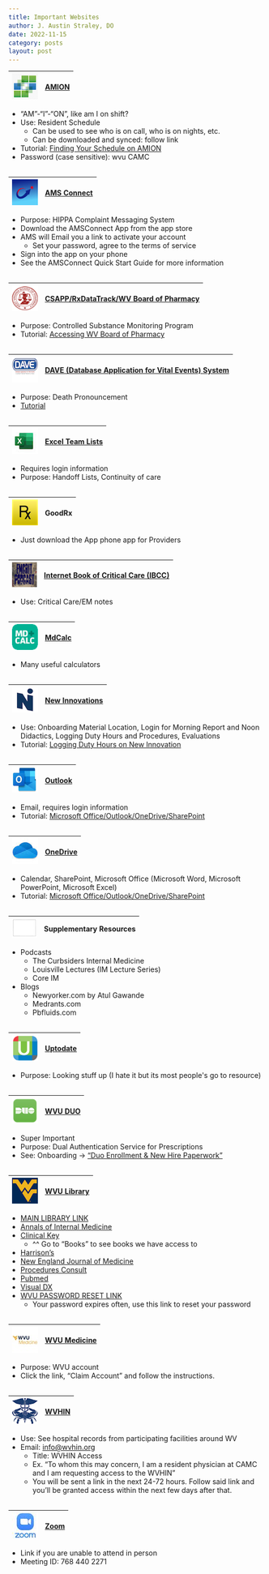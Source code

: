 ```yaml
---
title: Important Websites
author: J. Austin Straley, DO
date: 2022-11-15
category: posts
layout: post
---
```




| ![AMION](/assets/internguide/amionapppic.png) | [AMION][1] |
| ------- | ------- |
- “AM”-“I”-“ON”, like am I on shift?
- Use: Resident Schedule
    - Can be used to see who is on call, who is on nights, etc.
    - Can be downloaded and synced: follow link
- Tutorial: [Finding Your Schedule on AMION][7]
- Password (case sensitive): wvu CAMC<br><br>

|![AMS](/assets/internguide/amsapppic.png)|[AMS Connect][2]|
| ------- | ------- |
- Purpose: HIPPA Complaint Messaging System
- Download the AMSConnect App from the app store
- AMS will Email you a link to activate your account
    - Set your password, agree to the terms of service
- Sign into the app on your phone
- See the AMSConnect Quick Start Guide for more information<br><br>

|![WVBOP](/assets/internguide/wvbopapppic.png)|[CSAPP/RxDataTrack/WV Board of Pharmacy][3]|
| ------- | ------- |
- Purpose: Controlled Substance Monitoring Program
- Tutorial: [Accessing WV Board of Pharmacy][30]<br><br>

|![DAVE](/assets/internguide/daveapppic.png)|[DAVE (Database Application for Vital Events) System][4]|
| ------- | ------- |
- Purpose: Death Pronouncement
- [Tutorial][29]<br><br>

|![Excel](/assets/internguide/excelapppic.jpeg)|[Excel Team Lists][5]|
| ------- | ------- |
- Requires login information
- Purpose: Handoff Lists, Continuity of care<br><br>

|![GoodRx](/assets/internguide/goodrxapppic.png)|GoodRx|
| --- | --- |
- Just download the App phone app for Providers<br><br>

|![EMCRIT](/assets/internguide/emcritapppic.png)|[Internet Book of Critical Care (IBCC)][6]|
| ------- | ------- |
- Use: Critical Care/EM notes<br><br>

|![MDCalc](/assets/internguide/mdcalapppic.png)|[MdCalc][28]|
| ------- | ------- |
- Many useful calculators<br><br>

|![NewInnov](/assets/internguide/newinnovapppic.png)|[New Innovations][8]|
| ------- | ------- |
- Use: Onboarding Material Location, Login for Morning Report and Noon Didactics, Logging Duty Hours and Procedures, Evaluations
- Tutorial: [Logging Duty Hours on New Innovation][31]<br><br>

|![Outlook](/assets/internguide/outlookapppic.png)|[Outlook][9]|
| ------- | ------- |
- Email, requires login information
- Tutorial: [Microsoft Office/Outlook/OneDrive/SharePoint][11]<br><br>

|![OneDrive](/assets/internguide/onedriveapppic.jpeg)|[OneDrive][10]|
| ------- | ------- |
- Calendar, SharePoint, Microsoft Office (Microsoft Word, Microsoft PowerPoint, Microsoft Excel)
- Tutorial: [Microsoft Office/Outlook/OneDrive/SharePoint][11]<br><br>

|![Supplementary Resources](/assets/internguide/otherapppic.png)|Supplementary Resources|
| ------- | ------- |
- Podcasts
    - The Curbsiders Internal Medicine
    - Louisville Lectures (IM Lecture Series)
    - Core IM
- Blogs
    - Newyorker.com by Atul Gawande
    - Medrants.com
    - Pbfluids.com<br><br>

|![UpToDate](/assets/internguide/uptotdateapppic.png)|[Uptodate][12]|
| ------- | ------- |
- Purpose: Looking stuff up (I hate it but its most people's go to resource)<br><br>

|![Duo](/assets/internguide/duoapppic.png)|[WVU DUO][13]|
| ------- | ------- |
- Super Important
- Purpose: Dual Authentication Service for Prescriptions
- See: Onboarding -> [“Duo Enrollment & New Hire Paperwork”][14]<br><br>

|![WVU](/assets/internguide/wvuapppic.jpeg)|[WVU Library][27]|
| ------- | ------- |
- [MAIN LIBRARY LINK][26]
- [Annals of Internal Medicine][25]
- [Clinical Key][24]
    - ^^ Go to “Books” to see books we have access to
- [Harrison’s][23]
- [New England Journal of Medicine][22]
- [Procedures Consult][21]
- [Pubmed][20]
- [Visual DX][19]
- [WVU PASSWORD RESET LINK][18]
    - Your password expires often, use this link to reset your password<br><br>

|![WVUMED](/assets/internguide/wvumedapppic.jpeg)|[WVU Medicine][15]|
| ------- | ------- |
- Purpose: WVU account
- Click the link, “Claim Account” and follow the instructions.<br><br>

|![WVHIN](/assets/internguide/wvhinapppic.png)|[WVHIN][16]|
| ------- | ------- |
- Use: See hospital records from participating facilities around WV
- Email: info@wvhin.org
    - Title: WVHIN Access
    - Ex. “To whom this may concern, I am a resident physician at CAMC and I am requesting access to the WVHIN”
    - You will be sent a link in the next 24-72 hours. Follow said link and you’ll be granted access within the next few days after that.<br><br>

|![Zoom](/assets/internguide/zoomapppic.jpeg)|[Zoom][17]|
| ------- | ------- |
- Link if you are unable to attend in person
- Meeting ID: 768 440 2271<br><br>




[1]: https://www.amion.com/cgi-bin/ocs
[2]: https://account.amsconnectapp.com/login
[3]: https://www.csappwv.com/Account/Login.aspx?ReturnUrl=%2f
[4]: https://davewv.vitalchek.com/web/Logon.aspx
[5]: https://camcorg.sharepoint.com/:f:/r/sites/DPT_IAM_Internal_Medicine_Program_26296/Shared%20Documents/Med%20Service-ICU%20Team%20Lists?csf=1&web=1&e=4v9oTJ
[6]: https://emcrit.org/ibcc/toc/
[7]: https://youtu.be/hWwKKWS5No0
[8]: https://www.new-innov.com/login/Login.aspx
[9]: https://outlook.office.com/mail/
[10]: https://login.microsoftonline.com/
[11]: https://youtu.be/p6yKzWvLs74
[12]: https://www.uptodate.com/login
[13]: https://api-30013422.duosecurity.com/portal?code=21b4d5751036bfe5&akey=DA6CSOIIKNS6NKKMM3RG
[14]: https://guide.duo.com/enrollment
[15]: https://wvumedicine.org/login/
[16]: https://idp.crisphealth.org/#login
[17]: https://wvumdtv.zoom.us/j/7684402271?pwd=M3lnR25sY0lRaFIzTjFaZ1AveCtDQT09
[18]: https://login.wvu.edu/self-service
[19]: https://lib.wvu.edu/databases/connect.php?1444228039=INVS 
[20]: https://login.www.libproxy.wvu.edu/login?qurl=https%3a%2f%2fwww.ncbi.nlm.nih.gov%2fpubmed%3fholding%3dwvuhsclib_fft_ndi%26otool%3dwvuhsclib 
[21]: https://www-clinicalkey-com.www.libproxy.wvu.edu/#!/browse/procedures 
[22]: https://www-nejm-org.www.libproxy.wvu.edu/ 
[23]: https://lib.wvu.edu/databases/connect.php?1236803193=INVS 
[24]: https://www-clinicalkey-com.www.libproxy.wvu.edu/#!/ 
[25]: https://annals-org.www.libproxy.wvu.edu/aim 
[26]: https://login.www.libproxy.wvu.edu/menu 
[27]: https://login.www.libproxy.wvu.edu/login?qurl=https%3a%2f%2fwww.ncbi.nlm.nih.gov%2fpubmed%3fholding%3dwvuhsclib_fft_ndi%26otool%3dwvuhsclib
[28]: https://www.mdcalc.com/
[29]: https://sites.google.com/wv.gov/davetraining/home
[30]: https://youtu.be/PkuhbUnTKi4
[31]: https://youtu.be/dkpLhmxxwpU